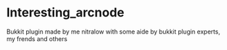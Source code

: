 Interesting_arcnode
===================

Bukkit plugin made by me nitralow with some aide by bukkit plugin experts, my frends and others 
